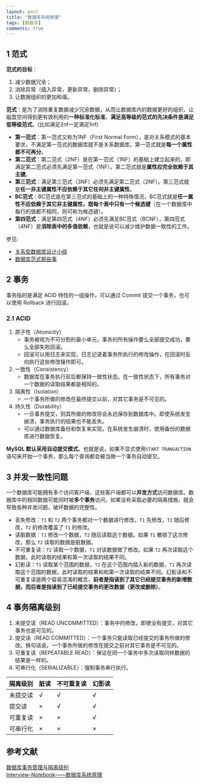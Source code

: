 ```yaml
---
layout: post
title: "数据库系统原理"
tags: [数据库]
comments: true
---
```


## 1 范式
**范式的目标**：
1. 减少数据冗余；
2. 消除异常（插入异常，更新异常，删除异常）；
3. 让数据组织的更加和谐。

**范式**：是为了消除重复数据减少冗余数据，从而让数据库内的数据更好的组织，让磁盘空间得到更有效利用的**一种标准化标准**，**满足高等级的范式的先决条件是满足低等级范式**。(比如满足2nf一定满足1nf)    
- **第一范式**：第一范式又称为1NF（First Normal Form），是对关系模式的基本要求，不满足第一范式的数据库就不是关系数据库。第一范式就是**每一个属性都不可再分**。
- **第二范式**：第二范式（2NF）是在第一范式（1NF）的基础上建立起来的，即满足第二范式必须先满足第一范式（1NF）。第二范式就是**属性应完全依赖于其主键**。
- **第三范式**：满足第三范式（3NF）必须先满足第二范式（2NF）。第三范式就是**任一非主键属性不应依赖于其它任何非主键属性**。
- **BC范式**：BC范式是在第三范式的基础上的一种特殊情况，BC范式就是**任一属性不应依赖于其它非主键属性，既每个表中只有一个候选键**（在一个数据库中每行的值都不相同，则可称为候选键）。
- **第四范式**：满足第四范式（4NF）必须先满足BC范式（BCNF），第四范式（4NF）是**消除表中的多值依赖**，也就是说可以减少维护数据一致性的工作。

参见:
- [关系型数据库设计小结](https://www.cnblogs.com/pannengzhi/p/2017-05-28-relational-database-design.html)
- [数据库范式那些事](http://www.cnblogs.com/CareySon/archive/2010/02/16/1668803.html)    

## 2 事务
事务指的是满足 ACID 特性的一组操作，可以通过 Commit 提交一个事务，也可以使用 Rollback 进行回滚。   
### 2.1 ACID
1. 原子性（Atomicity）
    - 事务被视为不可分割的最小单元，事务的所有操作要么全部提交成功，要么全部失败回滚。
    - 回滚可以用日志来实现，日志记录着事务所执行的修改操作，在回滚时反向执行这些修改操作即可。
2. 一致性（Consistency）
    - 数据库在事务执行前后都保持一致性状态。在一致性状态下，所有事务对一个数据的读取结果都是相同的。
3.  隔离性（Isolation）
    - 一个事务所做的修改在最终提交以前，对其它事务是不可见的。
4. 持久性（Durability）
    - 一旦事务提交，则其所做的修改将会永远保存到数据库中。即使系统发生崩溃，事务执行的结果也不能丢失。
    - 可以通过数据库备份和恢复来实现，在系统发生崩溃时，使用备份的数据库进行数据恢复。

**MySQL 默认采用自动提交模式**。也就是说，如果不显式使用`START TRANSACTION`语句来开始一个事务，那么每个查询都会被当做一个事务自动提交。

## 3 并发一致性问题
一个数据库可能拥有多个访问客户端，这些客户端都可以**并发方式**访问数据库。数据库中的相同数据可能同时被**多个事务**访问，如果没有采取必要的隔离措施，就会导致各种并发问题，破坏数据的完整性。
- 丢失修改：`T1` 和 `T2` 两个事务都对一个数据进行修改，`T1` 先修改，`T2` 随后修改，`T2` 的修改覆盖了 `T1` 的修改。
- 读脏数据：`T1` 修改一个数据，`T2` 随后读取这个数据。如果 `T1` 撤销了这次修改，那么 `T2` 读取的数据是脏数据。
- 不可重复读：`T2` 读取一个数据，`T1` 对该数据做了修改。如果 `T2` 再次读取这个数据，此时读取的结果和第一次读取的结果不同。
- 幻影读：`T1` 读取某个范围的数据，`T2` 在这个范围内插入新的数据，`T1` 再次读取这个范围的数据，此时读取的结果和和第一次读取的结果不同。幻影读和不可重复读是两个容易混淆的概念，**前者是指读到了其它已经提交事务的新增数据，而后者是指读到了已经提交事务的更改数据（更改或删除）**。

## 4 事务隔离级别
1. 未提交读（READ UNCOMMITTED）：事务中的修改，即使没有提交，对其它事务也是可见的。
2. 提交读（READ COMMITTED）：一个事务只能读取已经提交的事务所做的修改。换句话说，一个事务所做的修改在提交之前对其它事务是不可见的。
3. 可重复读（REPEATABLE READ）：保证在同一个事务中多次读取同样数据的结果是一样的。
4. 可串行化（SERIALIZABLE）：强制事务串行执行。


隔离级别 | 脏读 | 不可重复读 | 幻影读
---|---|---|---
未提交读 | √ | √ | √
提交读 | × | √ | √
可重复读 | × | × | √
可串行化 | × | × | ×

## 参考文献
[数据库事务管理与隔离级别](http://blog.csdn.net/zxiang248/article/details/52586482)    
[Interview-Notebook——数据库系统原理](https://github.com/CyC2018/CS-Notes/blob/master/docs/notes/%E6%95%B0%E6%8D%AE%E5%BA%93%E7%B3%BB%E7%BB%9F%E5%8E%9F%E7%90%86.md)  
 